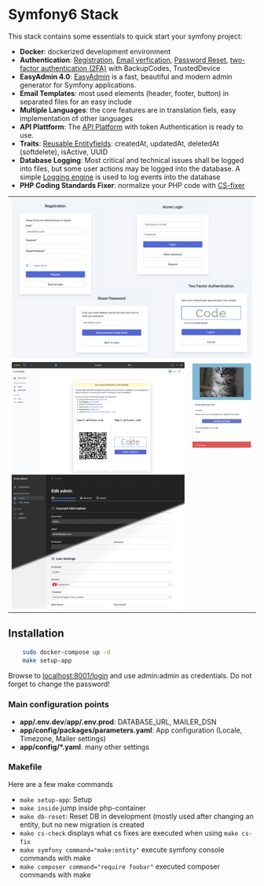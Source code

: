 # Symfony6 Stack 

This stack contains some essentials to quick start  your symfony project:

- **Docker**: dockerized development environment
- **Authentication**: [Registration](https://symfonycasts.com/screencast/symfony-security/registration-auth), [Email verfication](https://symfonycasts.com/screencast/symfony-security/verify-email), [Password Reset](https://symfonycasts.com/screencast/symfony-security/verify-email), [two-factor authentication (2FA)](https://symfony.com/bundles/SchebTwoFactorBundle/6.x/index.html) with BackupCodes, TrustedDevice
- **EasyAdmin 4.0**: [EasyAdmin](https://github.com/EasyCorp/EasyAdminBundle) is a fast, beautiful and modern admin generator for Symfony applications.
- **Email Templates**:  most used elements  (header, footer, button) in separated files for an easy include
- **Multiple Languages**: the core features are in translation fiels, easy implementation of other languages
- **API Plattform**: The [API Platform](https://api-platform.com/) with token Authentication is ready to use.
- **Traits**: [Reusable Entityfields](https://github.com/ganti/symfony6-stack/tree/main/app/src/Entity/Traits): createdAt, updatedAt, deletedAt (softdelete), isActive, UUID
- **Database Logging**: Most critical and technical issues shall be logged into files, but some user actions may be logged into the database. A simple [Logging engine](https://github.com/ganti/symfony6-stack/blob/main/app/.env.dev) is used to log events into the database
- **PHP Coding Standards Fixer**: normalize your PHP code with [CS-fixer](https://cs.symfony.com/)



<table>
  <tr>
    <td colspan=2>
        <img src="/.github/img/login_forms.png?" alt="Ready to use Forms (Registration, mail verification, Login, 2FA, password reset">
    </td>
  </tr>
  <tr>
    <td valign="top">
        <img src="/.github/img/2fa_setup.png" alt="two setup autentication setup">
        <img src="/.github/img/light_dark.png" alt="Easyadmin with light and dark mode">
    </td>
    <td valign="top">
        <img src="/.github/img/email.png" alt="Structured emailtemplate">
    </td>
  </tr>
 </table>


## Installation

```bash
    sudo docker-compose up -d
    make setup-app
```

Browse to [localhost:8001/login](http://localhost:8001/login) and use admin:admin as credentials. Do not forget to change the password!

### Main configuration points
- **app/.env.dev**/**app/.env.prod**: DATABASE_URL, MAILER_DSN
- **app/config/packages/parameters.yaml**: App configuration (Locale, Timezone, Mailer settings)
-  **app/config/*.yaml**: many other settings

### Makefile
Here are a few make commands

 - `make setup-app`: Setup
 - `make inside` jump inside php-container 
 - `make db-reset`: Reset DB in development (mostly used after changing an entity, but no new migration is created
 - `make cs-check` displays what cs fixes are executed when using `make cs-fix`
 - `make symfony command="make:entity"` execute symfony console commands with make
 - `make composer command="require foobar"` executed composer commands with make

